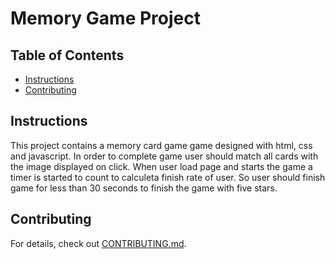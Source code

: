 # Memory Game Project

## Table of Contents

* [Instructions](#instructions)
* [Contributing](#contributing)

## Instructions

This project contains a memory card game game designed with html, css and javascript. In order to complete game user should match all cards with the image displayed on click.
When user load page and starts the game a timer  is started to count to calculeta finish rate of user. So user should finish game for less than 30 seconds to finish the game with five stars.


## Contributing

For details, check out [CONTRIBUTING.md](CONTRIBUTING.md).
